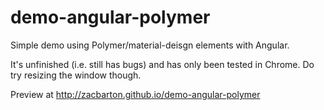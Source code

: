demo-angular-polymer
====================

Simple demo using Polymer/material-deisgn elements with Angular.

It's unfinished (i.e. still has bugs) and has only been tested in Chrome. Do try resizing the window though.

Preview at http://zacbarton.github.io/demo-angular-polymer
